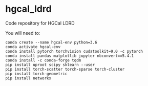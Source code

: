 # hgcal_ldrd
Code repository for HGCal LDRD

You will need to:
```
conda create --name hgcal-env python=3.6
conda activate hgcal-env
conda install pytorch torchvision cudatoolkit=9.0 -c pytorch
conda install pandas matplotlib jupyter nbconvert==5.4.1
conda install -c conda-forge tqdm
pip install uproot scipy sklearn --user
pip install torch-scatter torch-sparse torch-cluster
pip install torch-geometric
pip install networkx
```
